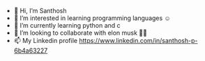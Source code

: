 - 👋 Hi, I’m Santhosh
- 👀 I’m interested in learning programming languages ☺
- 🌱 I’m currently learning python and c
- 💞️ I’m looking to collaborate with elon musk 🚀🚀
- 📫 My Linkedin profile https://www.linkedin.com/in/santhosh-p-6b4a63227

<!--

[![GitHub Streak](https://github-readme-streak-stats.herokuapp.com/?user=santhosh-p-official&theme=tokyonight_duo)](https://git.io/streak-stats)

![](https://komarev.com/ghpvc/?username=santhosh-p-official&label=PROFILE+VIEWS&style=plastic)

<a href="https://github.com/anuraghazra/github-readme-stats">
  <img align="center" src="https://github-readme-stats.vercel.app/api?username=santhosh-p-official&show_icons=true&theme=radical" />
</a>    
<a href="https://github.com/anuraghazra/convoychat">
  <img align="center" src="https://github-readme-stats.vercel.app/api/top-langs/?username=santhosh-p-official&langs_count=8)](https://github.com/anuraghazra/github-readme-stats&theme=radical" />
 </a>
 
 <br></br>
[![Ashutosh's github activity graph](https://activity-graph.herokuapp.com/graph?username=santhosh-p-official&theme=react-dark)](https://github.com/ashutosh00710/github-readme-activity-graph)



santhosh-p-official/santhosh-p-official is a ✨ special ✨ repository because its `README.md` (this file) appears on your GitHub profile.
You can click the Preview link to take a look at your changes.
--->
